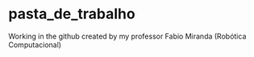 # pasta_de_trabalho
Working in the github created by my professor Fabio Miranda (Robótica Computacional)
